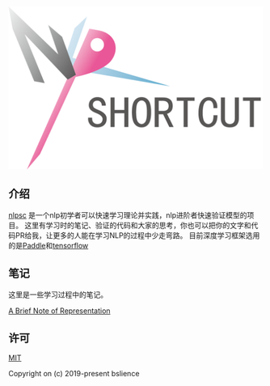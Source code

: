 <p align="center">
  <img src="/assets/nlpsc.png">
</p>

## 介绍
[nlpsc](https://github.com/BSlience/nlpsc) 是一个nlp初学者可以快速学习理论并实践，nlp进阶者快速验证模型的项目。
这里有学习时的笔记、验证的代码和大家的思考，你也可以把你的文字和代码PR给我，让更多的人能在学习NLP的过程中少走弯路。
目前深度学习框架选用的是[Paddle](https://github.com/PaddlePaddle/Paddle)和[tensorflow](https://github.com/tensorflow/tensorflow)

## 笔记
这里是一些学习过程中的笔记。

[A Brief Note of Representation](notes/A%20Brief%20Note%20of%20Representation.md)

## 许可
[MIT](LICENSE.md)

Copyright on (c) 2019-present bslience
